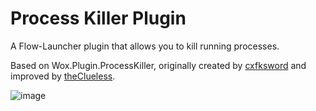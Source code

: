 Process Killer Plugin
=====================

A Flow-Launcher plugin that allows you to kill running processes.

Based on Wox.Plugin.ProcessKiller, originally created by [cxfksword](https://github.com/cxfksword/Wox.Plugin.ProcessKiller) and improved by [theClueless](https://github.com/theClueless/Wox.Plugins/tree/master/Wox.Plugin.ProcessKiller).

![image](https://user-images.githubusercontent.com/697917/86478286-b4697700-bd52-11ea-875a-b3b90fa34bf2.png)
